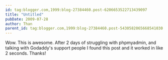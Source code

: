 ```yaml
---
id: tag:blogger.com,1999:blog-27384460.post-6206653522713439097
title: "Untitled"
pubDate: 2009-07-28
author: Than
parent_id: tag:blogger.com,1999:blog-27384460.post-5430582065668541030
---
```


Wow. This is awesome. After 2 days of struggling with phpmyadmin, and talking with Godaddy's support people I found this post and it worked in like 2 seconds. Thanks!